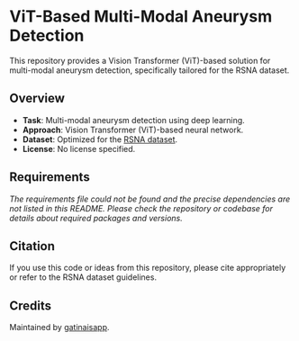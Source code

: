 # ViT-Based Multi-Modal Aneurysm Detection

This repository provides a Vision Transformer (ViT)-based solution for multi-modal aneurysm detection, specifically tailored for the RSNA dataset.

## Overview

- **Task**: Multi-modal aneurysm detection using deep learning.
- **Approach**: Vision Transformer (ViT)-based neural network.
- **Dataset**: Optimized for the [RSNA dataset](https://www.rsna.org/education/ai-resources-and-training/ai-image-challenge).
- **License**: No license specified.

## Requirements

*The requirements file could not be found and the precise dependencies are not listed in this README. Please check the repository or codebase for details about required packages and versions.*

## Citation

If you use this code or ideas from this repository, please cite appropriately or refer to the RSNA dataset guidelines.

## Credits

Maintained by [gatinaisapp](https://github.com/gatinaisapp).
